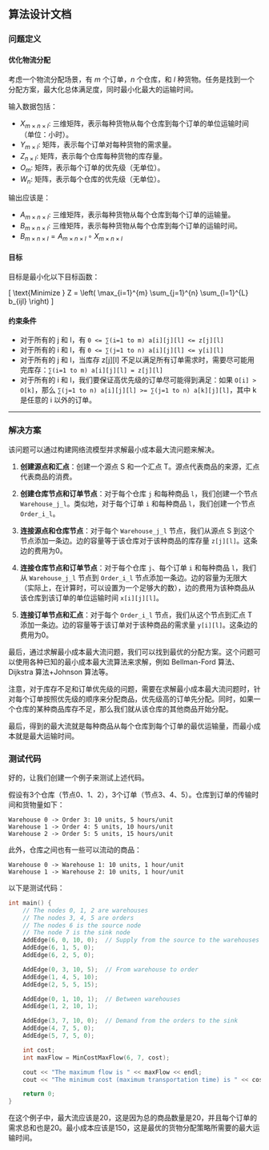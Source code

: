 ## 算法设计文档


### 问题定义

#### **优化物流分配**

考虑一个物流分配场景，有 $m$ 个订单，$n$ 个仓库，和 $l$ 种货物。任务是找到一个分配方案，最大化总体满足度，同时最小化最大的运输时间。

输入数据包括：

- $X_{m \times n \times l}$: 三维矩阵，表示每种货物从每个仓库到每个订单的单位运输时间（单位：小时）。
- $Y_{m \times l}$: 矩阵，表示每个订单对每种货物的需求量。
- $Z_{n \times l}$: 矩阵，表示每个仓库每种货物的库存量。
- $O_{m}$: 矩阵，表示每个订单的优先级（无单位）。
- $W_{n}$: 矩阵，表示每个仓库的优先级（无单位）。

输出应该是：

- $A_{m \times n \times l}$: 三维矩阵，表示每种货物从每个仓库到每个订单的运输量。
- $B_{m \times n \times l}$: 三维矩阵，表示每种货物从每个仓库到每个订单的运输时间。
- $B_{m \times n \times l} = A_{m \times n \times l} \circ X_{m \times n \times l}$

#### 目标

目标是最小化以下目标函数：

\[
\text{Minimize } Z = \left( \max_{i=1}^{m} \sum_{j=1}^{n} \sum_{l=1}^{L} b_{ijl} \right)
\]

#### 约束条件

- 对于所有的 j 和 l，有 `0 <= ∑(i=1 to m) a[i][j][l] <= z[j][l]`
- 对于所有的 i 和 l，有 `0 <= ∑(j=1 to n) a[i][j][l] <= y[i][l]`
- 对于所有的 j 和 l，当库存 z[j][l] 不足以满足所有订单需求时，需要尽可能用完库存：`∑(i=1 to m) a[i][j][l] = z[j][l]`
- 对于所有的 i 和 l，我们要保证高优先级的订单尽可能得到满足：如果 `O[i] > O[k]`，那么 `∑(j=1 to n) a[i][j][l] >= ∑(j=1 to n) a[k][j][l]`，其中 k 是任意的 i 以外的订单。

---

### 解决方案

该问题可以通过构建网络流模型并求解最小成本最大流问题来解决。

1. **创建源点和汇点**：创建一个源点 S 和一个汇点 T。源点代表商品的来源，汇点代表商品的消费。

2. **创建仓库节点和订单节点**：对于每个仓库 `j` 和每种商品 `l`，我们创建一个节点 `Warehouse_j_l`。类似地，对于每个订单 `i` 和每种商品 `l`，我们创建一个节点 `Order_i_l`。

3. **连接源点和仓库节点**：对于每个 `Warehouse_j_l` 节点，我们从源点 S 到这个节点添加一条边。边的容量等于该仓库对于该种商品的库存量 `z[j][l]`。这条边的费用为0。

4. **连接仓库节点和订单节点**：对于每个仓库 `j`、每个订单 `i` 和每种商品 `l`，我们从 `Warehouse_j_l` 节点到 `Order_i_l` 节点添加一条边。边的容量为无限大（实际上，在计算时，可以设置为一个足够大的数），边的费用为该种商品从该仓库到该订单的单位运输时间 `x[i][j][l]`。

5. **连接订单节点和汇点**：对于每个 `Order_i_l` 节点，我们从这个节点到汇点 T 添加一条边。边的容量等于该订单对于该种商品的需求量 `y[i][l]`。这条边的费用为0。

最后，通过求解最小成本最大流问题，我们可以找到最优的分配方案。这个问题可以使用各种已知的最小成本最大流算法来求解，例如 Bellman-Ford 算法、Dijkstra 算法+Johnson 算法等。

注意，对于库存不足和订单优先级的问题，需要在求解最小成本最大流问题时，针对每个订单按照优先级的顺序来分配商品，优先级高的订单先分配。同时，如果一个仓库的某种商品库存不足，那么我们就从该仓库的其他商品开始分配。

最后，得到的最大流就是每种商品从每个仓库到每个订单的最优运输量，而最小成本就是最大运输时间。


### 测试代码

好的，让我们创建一个例子来测试上述代码。

假设有3个仓库（节点0、1、2），3个订单（节点3、4、5）。仓库到订单的传输时间和货物量如下：

```
Warehouse 0 -> Order 3: 10 units, 5 hours/unit
Warehouse 1 -> Order 4: 5 units, 10 hours/unit
Warehouse 2 -> Order 5: 5 units, 15 hours/unit
```

此外，仓库之间也有一些可以流动的商品：

```
Warehouse 0 -> Warehouse 1: 10 units, 1 hour/unit
Warehouse 1 -> Warehouse 2: 10 units, 1 hour/unit
```

以下是测试代码：

```cpp
int main() {
    // The nodes 0, 1, 2 are warehouses
    // The nodes 3, 4, 5 are orders
    // The nodes 6 is the source node
    // The node 7 is the sink node
    AddEdge(6, 0, 10, 0);  // Supply from the source to the warehouses
    AddEdge(6, 1, 5, 0);
    AddEdge(6, 2, 5, 0);

    AddEdge(0, 3, 10, 5);  // From warehouse to order
    AddEdge(1, 4, 5, 10);
    AddEdge(2, 5, 5, 15);

    AddEdge(0, 1, 10, 1);  // Between warehouses
    AddEdge(1, 2, 10, 1);

    AddEdge(3, 7, 10, 0);  // Demand from the orders to the sink
    AddEdge(4, 7, 5, 0);
    AddEdge(5, 7, 5, 0);

    int cost;
    int maxFlow = MinCostMaxFlow(6, 7, cost);

    cout << "The maximum flow is " << maxFlow << endl;
    cout << "The minimum cost (maximum transportation time) is " << cost << endl;

    return 0;
}
```

在这个例子中，最大流应该是20，这是因为总的商品数量是20，并且每个订单的需求总和也是20。最小成本应该是150，这是最优的货物分配策略所需要的最大运输时间。
